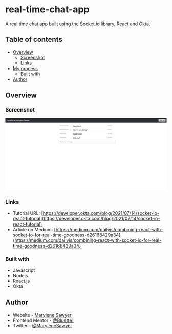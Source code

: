# real-time-chat-app

A real time chat app built using the Socket.io library, React and Okta.

## Table of contents

- [Overview](#overview)
  - [Screenshot](#screenshot)
  - [Links](#links)
- [My process](#my-process)
  - [Built with](#built-with)
- [Author](#author)

## Overview

### Screenshot

![](./images/screenshot.png)


### Links

- Tutorial URL: [https://developer.okta.com/blog/2021/07/14/socket-io-react-tutorial](https://developer.okta.com/blog/2021/07/14/socket-io-react-tutorial)
- Article on Medium: [https://medium.com/dailyjs/combining-react-with-socket-io-for-real-time-goodness-d26168429a34](https://medium.com/dailyjs/combining-react-with-socket-io-for-real-time-goodness-d26168429a34)

### Built with

- Javascript
- Nodejs
- React.js
- Okta

## Author

- Website - [Marylene Sawyer](http://www.marylene.tech/)
- Frontend Mentor - [@Bluette1](https://www.frontendmentor.io/profile/Bluette1)
- Twitter - [@MaryleneSawyer](https://twitter.com/MaryleneSawyer)



